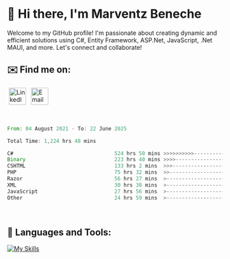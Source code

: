 # 👋 Hi there, I'm Marventz Beneche

Welcome to my GitHub profile! I'm passionate about creating dynamic and efficient solutions using C#, Entity Framework, ASP.Net, JavaScript, .Net MAUI, and more. Let's connect and collaborate!

## ✉️ Find me on:
 <a href="https://linkedin.com/in/benechem" target="_blank" rel="noopener noreferrer"> <img src="https://icons.iconarchive.com/icons/limav/flat-gradient-social/512/Linkedin-icon.png" alt="LinkedIn" height="40" style="vertical-align:top; margin:4px"></a>
 <a href="mailto:info@benechem.co"> <img src="https://icons.iconarchive.com/icons/dtafalonso/android-lollipop/512/Gmail-icon.png" alt="Email" height="40" style="vertical-align:top; margin:4px"></a>
</p>

<br/>
<!--START_SECTION:waka-->

```rust
From: 04 August 2021 - To: 22 June 2025

Total Time: 1,224 hrs 48 mins

C#                                 524 hrs 50 mins >>>>>>>>>>---------------   41.99 %
Binary                             223 hrs 40 mins >>>>---------------------   17.90 %
CSHTML                             133 hrs 2 mins  >>>----------------------   10.65 %
PHP                                75 hrs 32 mins  >>-----------------------   06.04 %
Razor                              56 hrs 27 mins  >------------------------   04.52 %
XML                                30 hrs 38 mins  >------------------------   02.45 %
JavaScript                         27 hrs 56 mins  >------------------------   02.24 %
Other                              24 hrs 59 mins  >------------------------   02.00 %
```

<!--END_SECTION:waka-->
<br />

## 🧰 Languages and Tools:

[![My Skills](https://skillicons.dev/icons?i=js,html,css,cs,java,php,mysql,dotnet,bootstrap,visualstudio,vscode,androidstudio,azure,xd,wordpress,raspberrypi)](https://skillicons.dev)
<br />

